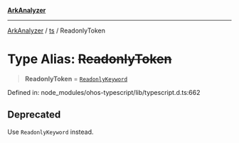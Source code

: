 [**ArkAnalyzer**](../../../../README.md)

***

[ArkAnalyzer](../../../../globals.md) / [ts](../README.md) / ReadonlyToken

# Type Alias: ~~ReadonlyToken~~

> **ReadonlyToken** = [`ReadonlyKeyword`](ReadonlyKeyword.md)

Defined in: node\_modules/ohos-typescript/lib/typescript.d.ts:662

## Deprecated

Use `ReadonlyKeyword` instead.
